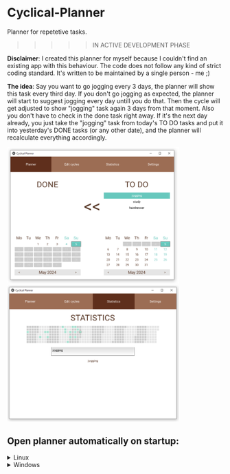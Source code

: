 # Cyclical-Planner
Planner for repetetive tasks.

>>>>> IN ACTIVE DEVELOPMENT PHASE

**Disclaimer**: I created this planner for myself because I couldn't find an existing app with this behaviour. The code does not follow any kind of strict coding standard. It's written to be maintained by a single person - me ;)

**The idea**: Say you want to go jogging every 3 days, the planner will show this task every third day. If you don't go jogging as expected, the planner will start to suggest jogging every day untill you do that. Then the cycle will get adjusted to show "jogging" task again 3 days from that moment. Also you don't have to check in the done task right away. If it's the next day already, you just take the "jogging" task from today's TO DO tasks and put it into yesterday's DONE tasks (or any other date), and the planner will recalculate everything accordingly.

<img src="screenshot.png" alt="planner screenshot" width="400"/>

<img src="screenshot2.png" alt="statistics screenshot" width="400"/>

## Open planner automatically on startup:
<details>
<summary>Linux</summary>
create a bash script, e.g. run.bash:

```
cd /PATH/TO/Cycle-Planner/
python3 main.py
```

Create a .desktop file in ~/.config/autostart

```
[Desktop Entry]
X-SnapInstanceName=cyclical
Name=Cyclical Planner
StartupWMClass=CyclicalPlanner
Comment=Cyclical Planner Desktop
GenericName=Cyclical Planner Client for Linux
Exec=bash /PATH/TO/Cyclical-Planner/run.sh
Type=Application
Categories=Utility;
```

</details>

<details>
<summary>Windows</summary>

open Task Scheduler --> Create Task --> 
General
- give it a name
- check "run with highest privileges
Triggers -- New
- Begin the task: At log on
Action --> New
- Program/script: C:/Users/USER_NAME/AppData/Local/Programs/Python/Python310/pythonw.exe
- Add arguments: path/to/Cyclical-Planner/main.py

</details>